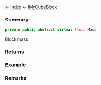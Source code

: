 ← [Index](Api-Index) ← [IMyCubeBlock](VRage.Game.ModAPI.Ingame.IMyCubeBlock)

### Summary

```csharp
private public abstract virtual float Mass
```

Block mass

### Returns

### Example

### Remarks

